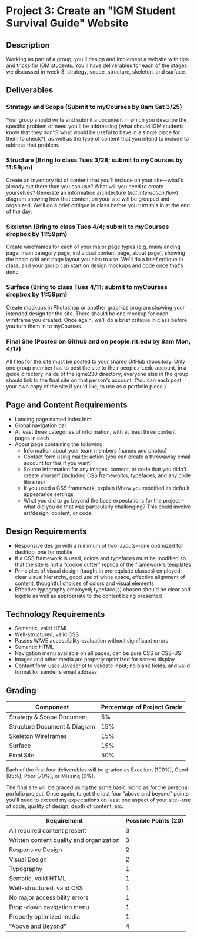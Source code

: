 # Project 3: Create an "IGM Student Survival Guide" Website 

## Description
Working as part of a group, you'll design and implement a website with tips and tricks for IGM students. You'll have deliverables for each of the stages we discussed in week 3: strategy, scope, structure, skeleton, and surface.  

## Deliverables

### Strategy and Scope (Submit to myCourses by 8am Sat 3/25)
Your group should write and submit a document in which you describe the specific problem or need you'll be addressing (what should IGM students know that they don't? what would be useful to have in a single place for them to check?), as well as the type of content that you intend to include to address that problem.

### Structure (Bring to class Tues 3/28; submit to myCourses by 11:59pm)
Create an inventory list of content that you'll include on your site--what's already out there than you can use? What will you need to create yourselves? Generate an information architecture (*not interaction flow*) diagram showing how that content on your site will be grouped and organized. We'll do a brief critique in class before you turn this in at the end of the day. 

### Skeleton (Bring to class Tues 4/4; submit to myCourses dropbox by 11:59pm)
Create wireframes for each of your major page types (e.g. main/landing page, main category page, individual content page, about page), showing the basic grid and page layout you plan to use. We'll do a brief critique in class, and your group can start on design mockups and code once that's done.

### Surface (Bring to class Tues 4/11; submit to myCourses dropbox by 11:59pm)
Create mockups in Photoshop or another graphics program showing your intended design for the site. There should be one mockup for each wireframe you created. Once again, we'll do a brief critique in class before you turn them in to myCourses. 

### Final Site (Posted on Github and on people.rit.edu by 8am Mon, 4/17)
All files for the site must be posted to your shared GitHub repository. Only one group member has to post the site to their people.rit.edu account, in a guide directory inside of the igme230 directory; everyone else in the group should link to the final site on that person's account. (You can each post your own copy of the site if you'd like, to use as a portfolio piece.) 

## Page and Content Requirements
- Landing page named index.html
- Global navigation bar
- At least three categories of information, with at least three content pages in each
- About page containing the following:
  - Information about your team members (names and photos)
  - Contact form using mailto: action (you can create a throwaway email account for this if you want)
  - Source information for any images, content, or code that you didn't create yourself (including CSS frameworks, typefaces, and any code libraries)
  - If you used a CSS framework, explain if/how you modified its default appearance settings 
  - What you did to go beyond the base expectations for the project--what did you do that was particularly challenging? This could involve art/design, content, or code. 

## Design Requirements
- Responsive design with a minimum of two layouts--one optimized for desktop, one for mobile
- If a CSS framework is used, colors and typefaces must be modified so that the site is not a "cookie cutter" replica of the framework's templates
- Principles of visual design (taught in prerequisite classes) employed: clear visual hierarchy, good use of white space, effective alignment of content, thoughtful choices of colors and visual elements
- Effective typography employed; typeface(s) chosen should be clear and legible as well as appropriate to the content being presented

## Technology Requirements
- Semantic, valid HTML
- Well-structured, valid CSS
- Passes WAVE accessibility evaluation without significant errors 
- Semantic HTML
- Navigation menu available on all pages; can be pure CSS or CSS+JS 
- Images and other media are properly optimized for screen display
- Contact form uses Javascript to validate input; no blank fields, and valid format for sender's email address

## Grading
Component | Percentage of Project Grade |
--------- | --------------------------- |
Strategy & Scope Document | 5% |
Structure Document & Diagram | 15% |
Skeleton Wireframes | 15% |
Surface | 15% |
Final Site | 50% |

Each of the first four deliverables will be graded as Excellent (100%), Good (85%), Poor (70%), or Missing (0%). 

The final site will be graded using the same basic rubric as for the personal porfolio project. Once again, to get the last four "above and beyond" points you'll need to exceed my expectations on least one aspect of your site--use of code, quality of design, depth of content, etc. 

Requirement | Possible Points (20) |
----------- | --------------- |
All required content present | 3 |
Written content quality and organization | 3 |
Responsive Design | 2 |
Visual Design | 2 |
Typography | 1 |
Sematic, valid HTML | 1 |
Well-structured, valid CSS | 1 |
No major accessibility errors | 1|
Drop-down navigation menu | 1 |
Properly optimized media | 1 |
"Above and Beyond" | 4 |
